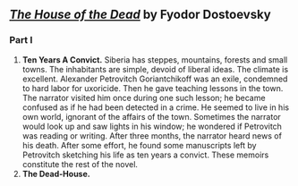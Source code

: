 ## [_The House of the Dead_](https://en.wikipedia.org/wiki/The_House_of_the_Dead_(novel)) by Fyodor Dostoevsky

### Part I

1. **Ten Years A Convict.** Siberia has steppes, mountains, forests and small towns. The inhabitants are simple, devoid of liberal ideas. The climate is excellent. Alexander Petrovitch Goriantchikoff was an exile, condemned to hard labor for uxoricide. Then he gave teaching lessons in the town. The narrator visited him once during one such lesson; he became confused as if he had been detected in a crime. He seemed to live in his own world, ignorant of the affairs of the town. Sometimes the narrator would look up and saw lights in his window; he wondered if Petrovitch was reading or writing. After three months, the narrator heard news of his death. After some effort, he found some manuscripts left by Petrovitch sketching his life as ten years a convict. These memoirs constitute the rest of the novel.
2. **The Dead-House.** 
